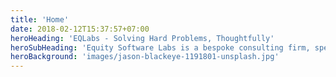 ```yaml
---
title: 'Home'
date: 2018-02-12T15:37:57+07:00
heroHeading: 'EQLabs - Solving Hard Problems, Thoughtfully'
heroSubHeading: 'Equity Software Labs is a bespoke consulting firm, specialized in delivering timely solutions to intractible technical problems. Our award-winning staff are internationally renowned for their ability to deliver high-quality software, especially when working with open source communities.'
heroBackground: 'images/jason-blackeye-1191801-unsplash.jpg'
---
```

